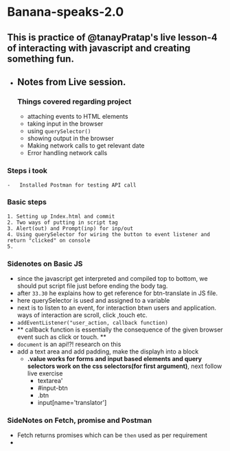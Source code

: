 # Banana-speaks-2.0
## This is practice of @tanayPratap's live lesson-4 of interacting with javascript and creating something fun.
-  ## Notes from Live session.
    ### Things covered regarding project
    -   attaching events to HTML elements
    -   taking input in the browser
    -   using `querySelector()`
    -   showing output in the browser
    -   Making network calls to get relevant date
    -   Error handling network calls 
### Steps i took
    -   Installed Postman for testing API call

### Basic steps
    1. Setting up Index.html and commit
    2. Two ways of putting in script tag
    3. Alert(out) and Prompt(inp) for inp/out
    4. Using querySelector for wiring the button to event listener and return "clicked" on console
    5.



### Sidenotes on Basic JS
- since the javascript get interpreted and compiled top to bottom, we should put script file just before ending the body tag.
- after `33.30` he explains how to get reference for btn-translate in JS file.
- here querySelector is used and assigned to a variable
- next is to listen to an event, for interaction btwn users and application. ways of interaction are scroll, click ,touch etc.
- `addEventListener("user_action, callback function)`
- ** callback function is essentially the consequence of the given browser event such as click or touch. **
- `document` is an api!?! research on this
-  add a text area and add padding, make the displayh into a block
    -  **.value works for forms and input based elements and query selectors work on the css selectors(for first argument)**, next follow live exercise
        - textarea'
        - #input-btn
        - .btn
        - input[name='translator']
### SideNotes on Fetch, promise and Postman
- Fetch returns promises which can be `then` used as per requirement
- 